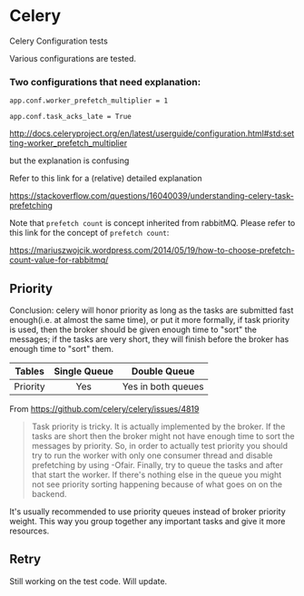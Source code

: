 # Celery
Celery Configuration tests

Various configurations are tested.

### Two configurations that need explanation:

```app.conf.worker_prefetch_multiplier = 1```

```app.conf.task_acks_late = True```

http://docs.celeryproject.org/en/latest/userguide/configuration.html#std:setting-worker_prefetch_multiplier

but the explanation is confusing

Refer to this link for a (relative) detailed explanation

https://stackoverflow.com/questions/16040039/understanding-celery-task-prefetching

Note that `prefetch count` is concept inherited from rabbitMQ. Please refer to this link for the concept of `prefetch count`:

https://mariuszwojcik.wordpress.com/2014/05/19/how-to-choose-prefetch-count-value-for-rabbitmq/


## Priority

Conclusion: celery will honor priority as long as the tasks are submitted fast enough(i.e. at almost the same time), or put it more formally, if task priority is used, then the broker should be given enough time to "sort" the messages; if the tasks are very short, they will finish before the broker has enough time to "sort" them.

| Tables        | Single Queue  | Double Queue  |
| ------------- |:-------------:|:-----:|
| Priority      | Yes           | Yes in both queues |

From https://github.com/celery/celery/issues/4819

> Task priority is tricky.
It is actually implemented by the broker.
If the tasks are short then the broker might not have enough time to sort the messages by priority.
So, in order to actually test priority you should try to run the worker with only one consumer thread and disable prefetching by using -Ofair.
Finally, try to queue the tasks and after that start the worker.
If there's nothing else in the queue you might not see priority sorting happening because of what goes on on the backend.

It's usually recommended to use priority queues instead of broker priority weight. This way you group together any important tasks and give it more resources.

## Retry

Still working on the test code. Will update.
